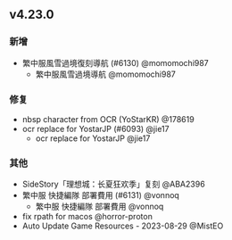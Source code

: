 ## v4.23.0

### 新增

- 繁中服風雪過境復刻導航 (#6130) @momomochi987
   - 繁中服風雪過境導航 @momomochi987

### 修复

- nbsp character from OCR (YoStarKR) @178619
- ocr replace for YostarJP (#6093) @jie17
   - ocr replace for YostarJP @jie17

### 其他

- SideStory「理想城：长夏狂欢季」复刻 @ABA2396
- 繁中服 快捷編隊 部署費用 (#6131) @vonnoq
   - 繁中服 快捷編隊 部署費用 @vonnoq
- fix rpath for macos @horror-proton
- Auto Update Game Resources - 2023-08-29 @MistEO
